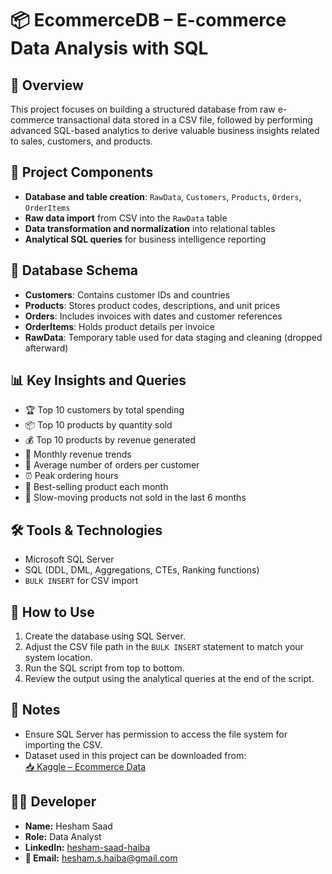 # 📦 EcommerceDB – E-commerce Data Analysis with SQL

## 🧾 Overview
This project focuses on building a structured database from raw e-commerce transactional data stored in a CSV file, followed by performing advanced SQL-based analytics to derive valuable business insights related to sales, customers, and products.

## 📁 Project Components
- **Database and table creation**: `RawData`, `Customers`, `Products`, `Orders`, `OrderItems`
- **Raw data import** from CSV into the `RawData` table
- **Data transformation and normalization** into relational tables
- **Analytical SQL queries** for business intelligence reporting

## 🧱 Database Schema
- **Customers**: Contains customer IDs and countries
- **Products**: Stores product codes, descriptions, and unit prices
- **Orders**: Includes invoices with dates and customer references
- **OrderItems**: Holds product details per invoice
- **RawData**: Temporary table used for data staging and cleaning (dropped afterward)

## 📊 Key Insights and Queries
- 🏆 Top 10 customers by total spending
- 📦 Top 10 products by quantity sold
- 💰 Top 10 products by revenue generated
- 📅 Monthly revenue trends
- 🔁 Average number of orders per customer
- ⏰ Peak ordering hours
- 🏅 Best-selling product each month
- 🐢 Slow-moving products not sold in the last 6 months

## 🛠️ Tools & Technologies
- Microsoft SQL Server
- SQL (DDL, DML, Aggregations, CTEs, Ranking functions)
- `BULK INSERT` for CSV import

## 🚀 How to Use
1. Create the database using SQL Server.
2. Adjust the CSV file path in the `BULK INSERT` statement to match your system location.
3. Run the SQL script from top to bottom.
4. Review the output using the analytical queries at the end of the script.

## 📌 Notes
- Ensure SQL Server has permission to access the file system for importing the CSV.
- Dataset used in this project can be downloaded from:  
  [📥 Kaggle – Ecommerce Data](https://www.kaggle.com/datasets/carrie1/ecommerce-data)

## 👨‍💻 Developer
- **Name:** Hesham Saad  
- **Role:** Data Analyst  
- **LinkedIn:** [hesham-saad-haiba](https://www.linkedin.com/in/hesham-saad-haiba)  
- **📧 Email:** hesham.s.haiba@gmail.com